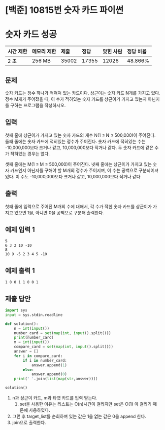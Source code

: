 # [백준] 10815번 숫자 카드 파이썬



# 숫자 카드 성공

| 시간 제한 | 메모리 제한 | 제출  | 정답  | 맞힌 사람 | 정답 비율 |
| :-------- | :---------- | :---- | :---- | :-------- | :-------- |
| 2 초      | 256 MB      | 35002 | 17355 | 12026     | 48.866%   |

## 문제

숫자 카드는 정수 하나가 적혀져 있는 카드이다. 상근이는 숫자 카드 N개를 가지고 있다. 정수 M개가 주어졌을 때, 이 수가 적혀있는 숫자 카드를 상근이가 가지고 있는지 아닌지를 구하는 프로그램을 작성하시오.

## 입력

첫째 줄에 상근이가 가지고 있는 숫자 카드의 개수 N(1 ≤ N ≤ 500,000)이 주어진다. 둘째 줄에는 숫자 카드에 적혀있는 정수가 주어진다. 숫자 카드에 적혀있는 수는 -10,000,000보다 크거나 같고, 10,000,000보다 작거나 같다. 두 숫자 카드에 같은 수가 적혀있는 경우는 없다.

셋째 줄에는 M(1 ≤ M ≤ 500,000)이 주어진다. 넷째 줄에는 상근이가 가지고 있는 숫자 카드인지 아닌지를 구해야 할 M개의 정수가 주어지며, 이 수는 공백으로 구분되어져 있다. 이 수도 -10,000,000보다 크거나 같고, 10,000,000보다 작거나 같다

## 출력

첫째 줄에 입력으로 주어진 M개의 수에 대해서, 각 수가 적힌 숫자 카드를 상근이가 가지고 있으면 1을, 아니면 0을 공백으로 구분해 출력한다.

## 예제 입력 1

```
5
6 3 2 10 -10
8
10 9 -5 2 3 4 5 -10
```

## 예제 출력 1

```
1 0 0 1 1 0 0 1
```

## 제출 답안

```python
import sys
input = sys.stdin.readline

def solution():
    n = int(input())
    number_card = set(map(int, input().split()))
    print(number_card)
    m = int(input())
    compare_card = set(map(int, input().split()))
    answer = []
    for i in compare_card:
        if i in number_card:
            answer.append(1)
        else:
            answer.append(0)
    print(' '.join(list(map(str,answer))))

solution()
```

1. n과 상근이 카드, m과 타겟 카드를 입력 받는다.
   1. set을 사용한 이유는 리스트는 O(n)시간이 걸리지만 set은 O(1) 이 걸리기 때문에 사용하였다.
2. 그런 후 target_list를 순회하며 있는 값은 1을 없는 값은 0을 append 한다.
3. join으로 출력한다.